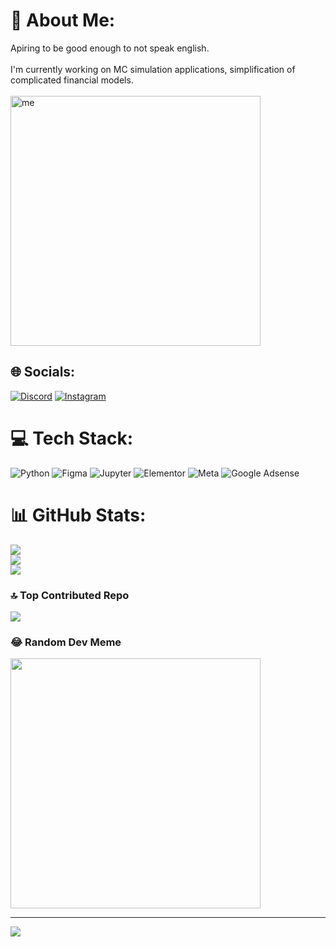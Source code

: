 # 💫 About Me:
Apiring to be good enough to not speak english.<br><br>I'm currently working on MC simulation applications, simplification of complicated financial models.<br><br>
<img align="center" alt="me" width="400" src="https://b4rxu5.github.io/images/271839856-3b4607a1-1cc6-41f1-926f-892ae880e7a5.gif">



## 🌐 Socials:
[![Discord](https://img.shields.io/badge/Discord-%237289DA.svg?logo=discord&logoColor=white)](https://discord.gg/https://discord.gg/hhXuRBXF) [![Instagram](https://img.shields.io/badge/Instagram-%23E4405F.svg?logo=Instagram&logoColor=white)](https://instagram.com/brabim._) 

# 💻 Tech Stack:
![Python](https://img.shields.io/badge/python-3670A0?style=flat&logo=python&logoColor=ffdd54) 
![Figma](https://img.shields.io/badge/figma-%23F24E1E.svg?style=flat&logo=figma&logoColor=white)
![Jupyter](https://img.shields.io/badge/jupyter-F37626?style=flat&logo=jupyter&logoColor=ffffff)
![Elementor](https://img.shields.io/badge/elementor-80EAD9?style=flat&logo=elementor&logoColor=white)
![Meta](https://img.shields.io/badge/meta-1877F2?style=flat&logo=meta&logoColor=white)
![Google Adsense](https://img.shields.io/badge/google_adsense-4285F4?style=flat&logo=google-adsense&logoColor=white)

# 📊 GitHub Stats:
![](https://github-readme-stats.vercel.app/api?username=B4rxu5&theme=monokai&hide_border=false&include_all_commits=false&count_private=true)<br/>
![](https://github-readme-streak-stats.herokuapp.com/?user=B4rxu5&theme=monokai&hide_border=false)<br/>
![](https://github-readme-stats.vercel.app/api/top-langs/?username=B4rxu5&theme=monokai&hide_border=false&include_all_commits=false&count_private=true&layout=compact)

### 🔝 Top Contributed Repo
![](https://github-contributor-stats.vercel.app/api?username=B4rxu5&limit=5&theme=monokai&combine_all_yearly_contributions=true)

### 😂 Random Dev Meme
<img src='https://randommeme-five.vercel.app/' style="height: 400px;"/>

---
[![](https://visitcount.itsvg.in/api?id=B4rxu5&icon=5&color=4)](https://visitcount.itsvg.in)
